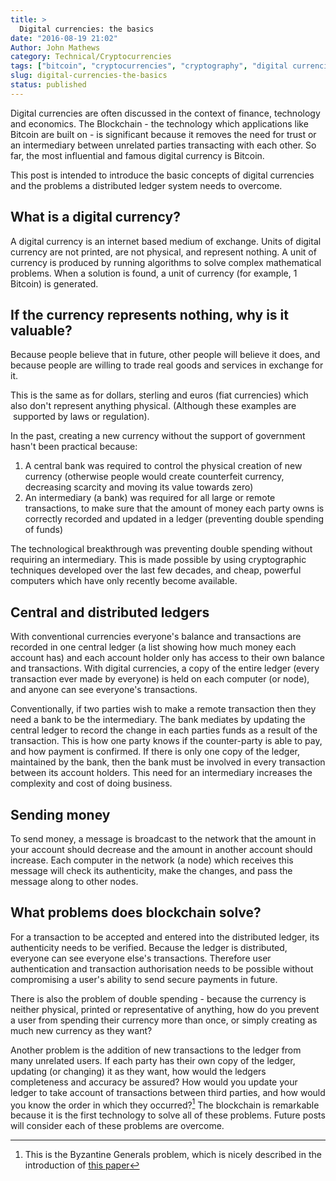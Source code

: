 ```yaml
---
title: >
  Digital currencies: the basics
date: "2016-08-19 21:02"
Author: John Mathews
category: Technical/Cryptocurrencies
tags: ["bitcoin", "cryptocurrencies", "cryptography", "digital currencies", "finance", "fintech"]
slug: digital-currencies-the-basics
status: published
---
```


Digital currencies are often discussed in the context of finance, technology and economics. The Blockchain - the technology which applications like Bitcoin are built on - is significant because it removes the need for trust or an intermediary between unrelated parties transacting with each other. So far, the most influential and famous digital currency is Bitcoin.

This post is intended to introduce the basic concepts of digital currencies and the problems a distributed ledger system needs to overcome.

## What is a digital currency?

A digital currency is an internet based medium of exchange. Units of digital currency are not printed, are not physical, and represent nothing. A unit of currency is produced by running algorithms to solve complex mathematical problems. When a solution is found, a unit of currency (for example, 1 Bitcoin) is generated.

## If the currency represents nothing, why is it valuable?

Because people believe that in future, other people will believe it does, and because people are willing to trade real goods and services in exchange for it.

This is the same as for dollars, sterling and euros (fiat currencies) which also don't represent anything physical. (Although these examples are  supported by laws or regulation).

In the past, creating a new currency without the support of government hasn't been practical because:

1.  A central bank was required to control the physical creation of new currency (otherwise people would create counterfeit currency, decreasing scarcity and moving its value towards zero)
2.  An intermediary (a bank) was required for all large or remote transactions, to make sure that the amount of money each party owns is correctly recorded and updated in a ledger (preventing double spending of funds)

The technological breakthrough was preventing double spending without requiring an intermediary. This is made possible by using cryptographic techniques developed over the last few decades, and cheap, powerful computers which have only recently become available.

## Central and distributed ledgers

With conventional currencies everyone's balance and transactions are recorded in one central ledger (a list showing how much money each account has) and each account holder only has access to their own balance and transactions. With digital currencies, a copy of the entire ledger (every transaction ever made by everyone) is held on each computer (or node), and anyone can see everyone's transactions.

Conventionally, if two parties wish to make a remote transaction then they need a bank to be the intermediary. The bank mediates by updating the central ledger to record the change in each parties funds as a result of the transaction. This is how one party knows if the counter-party is able to pay, and how payment is confirmed. If there is only one copy of the ledger, maintained by the bank, then the bank must be involved in every transaction between its account holders. This need for an intermediary increases the complexity and cost of doing business.

## Sending money

To send money, a message is broadcast to the network that the amount in your account should decrease and the amount in another account should increase. Each computer in the network (a node) which receives this message will check its authenticity, make the changes, and pass the message along to other nodes.

## What problems does blockchain solve?

For a transaction to be accepted and entered into the distributed ledger, its authenticity needs to be verified. Because the ledger is distributed, everyone can see everyone else's transactions. Therefore user authentication and transaction authorisation needs to be possible without compromising a user's ability to send secure payments in future.

There is also the problem of double spending - because the currency is neither physical, printed or representative of anything, how do you prevent a user from spending their currency more than once, or simply creating as much new currency as they want?

Another problem is the addition of new transactions to the ledger from many unrelated users. If each party has their own copy of the ledger, updating (or changing) it as they want, how would the ledgers completeness and accuracy be assured? How would you update your ledger to take account of transactions between third parties, and how would you know the order in which they occurred?[^1] The blockchain is remarkable because it is the first technology to solve all of these problems. Future posts will consider each of these problems are overcome.

[^1]:
    This is the Byzantine Generals problem, which is nicely described in the introduction of
    [this paper](http://research.microsoft.com/en-us/um/people/lamport/pubs/byz.pdf)
